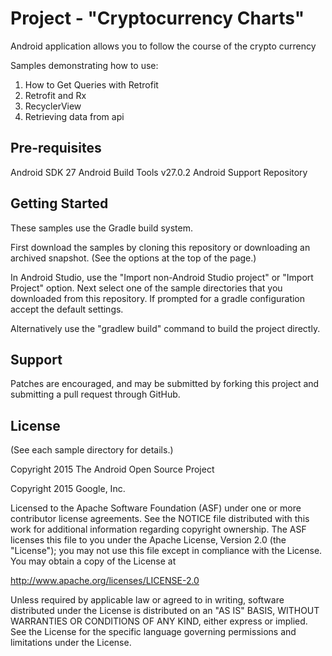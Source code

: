 Project - "Cryptocurrency Charts"
=========================

Android application allows you to follow the course of the crypto currency

Samples demonstrating how to use:
1. How to Get Queries with Retrofit
2. Retrofit and Rx
3. RecyclerView
4. Retrieving data from api

Pre-requisites
--------------
Android SDK 27
Android Build Tools v27.0.2
Android Support Repository

Getting Started
---------------

These samples use the Gradle build system.

First download the samples by cloning this repository or downloading an archived
snapshot. (See the options at the top of the page.)

In Android Studio, use the "Import non-Android Studio project" or 
"Import Project" option. Next select one of the sample directories that you downloaded from this
repository.
If prompted for a gradle configuration accept the default settings. 

Alternatively use the "gradlew build" command to build the project directly.

Support
-------
Patches are encouraged, and may be submitted by forking this project and submitting a pull request through GitHub. 

License
-------
(See each sample directory for details.)

Copyright 2015 The Android Open Source Project

Copyright 2015 Google, Inc.

Licensed to the Apache Software Foundation (ASF) under one or more contributor
license agreements.  See the NOTICE file distributed with this work for
additional information regarding copyright ownership.  The ASF licenses this
file to you under the Apache License, Version 2.0 (the "License"); you may not
use this file except in compliance with the License.  You may obtain a copy of
the License at

  http://www.apache.org/licenses/LICENSE-2.0

Unless required by applicable law or agreed to in writing, software
distributed under the License is distributed on an "AS IS" BASIS, WITHOUT
WARRANTIES OR CONDITIONS OF ANY KIND, either express or implied.  See the
License for the specific language governing permissions and limitations under
the License.
